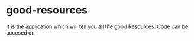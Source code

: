 # good-resources
It is the application which will tell you all the good Resources. Code can be accesed on

